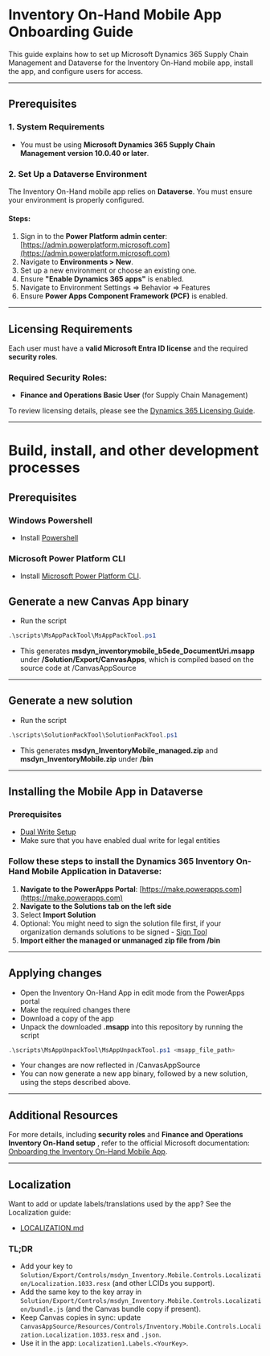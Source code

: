 # Inventory On-Hand Mobile App Onboarding Guide

This guide explains how to set up Microsoft Dynamics 365 Supply Chain Management and Dataverse for the Inventory On-Hand mobile app, install the app, and configure users for access.

---

## Prerequisites

### 1. System Requirements
- You must be using **Microsoft Dynamics 365 Supply Chain Management version 10.0.40 or later**.

### 2. Set Up a Dataverse Environment
The Inventory On-Hand mobile app relies on **Dataverse**. You must ensure your environment is properly configured.

#### Steps:
1. Sign in to the **Power Platform admin center**: [https://admin.powerplatform.microsoft.com](https://admin.powerplatform.microsoft.com)
2. Navigate to **Environments > New**.
3. Set up a new environment or choose an existing one.
4. Ensure **"Enable Dynamics 365 apps"** is enabled.
5. Navigate to Environment Settings => Behavior => Features
6. Ensure **Power Apps Component Framework (PCF)** is enabled.

---

## Licensing Requirements
Each user must have a **valid Microsoft Entra ID license** and the required **security roles**.

### Required Security Roles:
- **Finance and Operations Basic User** (for Supply Chain Management)

To review licensing details, please see the [Dynamics 365 Licensing Guide](https://go.microsoft.com/fwlink/?LinkId=866544).

---
# Build, install, and other development processes
## Prerequisites
### Windows Powershell
- Install [Powershell](https://learn.microsoft.com/en-gb/powershell/scripting/install/installing-powershell-on-windows?view=powershell-7.5)

### Microsoft Power Platform CLI
- Install [Microsoft Power Platform CLI](https://aka.ms/PowerAppsCLI).

## Generate a new Canvas App binary
- Run the script 
```powershell
.\scripts\MsAppPackTool\MsAppPackTool.ps1
```
- This generates **msdyn_inventorymobile_b5ede_DocumentUri.msapp** under **/Solution/Export/CanvasApps**, which is compiled based on the source code at /CanvasAppSource

---

## Generate a new solution
- Run the script 
```powershell
.\scripts\SolutionPackTool\SolutionPackTool.ps1
``` 
- This generates **msdyn_InventoryMobile_managed.zip** and **msdyn_InventoryMobile.zip** under **/bin**
---

## Installing the Mobile App in Dataverse

### Prerequisites
- [Dual Write Setup](https://learn.microsoft.com/en-us/dynamics365/fin-ops-core/dev-itpro/data-entities/dual-write/dual-write-overview)
- Make sure that you have enabled dual write for legal entities 

### Follow these steps to install the **Dynamics 365 Inventory On-Hand Mobile Application** in Dataverse:

1. **Navigate to the PowerApps Portal**: [https://make.powerapps.com](https://make.powerapps.com)
2. **Navigate to the Solutions tab on the left side**
3. Select **Import Solution**
4. Optional: You might need to sign the solution file first, if your organization demands solutions to be signed - [Sign Tool](https://learn.microsoft.com/en-us/dotnet/framework/tools/signtool-exe)
5. **Import either the managed or unmanaged zip file from /bin**

---

## Applying changes
- Open the Inventory On-Hand App in edit mode from the PowerApps portal
- Make the required changes there
- Download a copy of the app
- Unpack the downloaded **.msapp** into this repository by running the script
```powershell
.\scripts\MsAppUnpackTool\MsAppUnpackTool.ps1 <msapp_file_path>
```
- Your changes are now reflected in /CanvasAppSource
- You can now generate a new app binary, followed by a new solution, using the steps described above.

---

## Additional Resources
For more details, including **security roles** and **Finance and Operations Inventory On-Hand setup** , refer to the official Microsoft documentation:  
[Onboarding the Inventory On-Hand Mobile App](https://learn.microsoft.com/en-us/dynamics365/supply-chain/inventory/inventory-onhand-mobile-app).

---

## Localization

Want to add or update labels/translations used by the app? See the Localization guide:

- [LOCALIZATION.md](./scripts/LocalizationSync/LOCALIZATION.md)

### TL;DR
- Add your key to `Solution/Export/Controls/msdyn_Inventory.Mobile.Controls.Localization/Localization.1033.resx` (and other LCIDs you support).
- Add the same key to the key array in `Solution/Export/Controls/msdyn_Inventory.Mobile.Controls.Localization/bundle.js` (and the Canvas bundle copy if present).
- Keep Canvas copies in sync: update `CanvasAppSource/Resources/Controls/Inventory.Mobile.Controls.Localization.Localization.1033.resx` and `.json`.
- Use it in the app: `Localization1.Labels.<YourKey>`.
